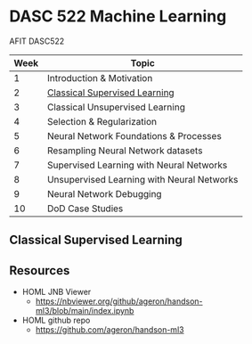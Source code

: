 # DASC 522 Machine Learning
AFIT DASC522

Week | Topic
---|---
1	| Introduction & Motivation
2	| [Classical Supervised Learning](#classical-supervised-learning)
3	| Classical Unsupervised Learning
4	| Selection & Regularization
5	| Neural Network Foundations & Processes
6	| Resampling Neural Network datasets
7	| Supervised Learning with Neural Networks
8	| Unsupervised Learning with Neural Networks
9	| Neural Network Debugging
10	| DoD Case Studies

## Classical Supervised Learning

## Resources
- HOML JNB Viewer
  - https://nbviewer.org/github/ageron/handson-ml3/blob/main/index.ipynb
- HOML github repo
  - https://github.com/ageron/handson-ml3


